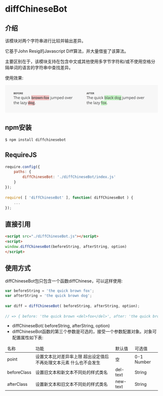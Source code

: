 diffChineseBot
===========

## 介绍
该模块对两个字符串进行比较并输出差异。

它基于John Resig的Javascript Diff算法，并大量借鉴了该算法。

主要区别在于，该模块支持在包含中文或其他使用多字节字符和/或不使用空格分隔单词的语言的字符串中查找差异。

使用效果:

![Image text](./diff-example.png)


## npm安装

```bash
$ npm install diffchinesebot
```

## RequireJS
```javascript
require.config({
	paths: {
		diffChineseBot: './diffChineseBot/index.js'
	}
});

require( [ 'diffChineseBot' ], function( diffChineseBot ) {
	...
});

```

## 直接引用
```html
<script src="./diffChineseBot.js"></script>
<script>
window.diffChineseBot(beforeString, afterString, option)
</script>
```

## 使用方式

diffChineseBot包只包含一个函数diffChinese，可以这样使用:
```javascript
var beforeString = 'the quick brown fox';
var afterString = 'the quick brown dog';

var diff = diffChineseBot( beforeString, afterString, option);

// => { before: 'the quick brown <del>fox</del>', after: 'the quick brown <ins>dog</ins>' }
```

- diffChineseBot( beforeString, afterString, option)
- diffChineseBot函数的第三个参数是可选的，接受一个参数配置对象。对象可配置属性如下表:

<table style="width: 100%">
  <thead>
    <tr>
        <td>名称</td>
        <td>功能</td>
        <td>默认值</td>
        <td>可选值</td>
    </tr>
  </thead>
  <tobody>
    <tr>
	<td>point</td>
	<td>设置文本比对差异率上限 超出设定值后不再处理文本元素 什么也不会发生</td>
	<td>空</td>
	<td>0-1 Number</td>
    </tr>
    <tr>
	<td>beforeClass</td>
	<td>设置旧文本和新文本不同处的样式类名</td>
	<td>del-text</td>
	<td>String</td>
    </tr>
    <tr>
	<td>afterClass</td>
	<td>设置新文本和旧文本不同处的样式类名</td>
	<td>new-text</td>
	<td>String</td>
    </tr>
  </tobody>
</table>
